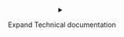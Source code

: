 <div align="center">
<details>
<summary class="transparent"><p class="btn btn-info"  style="width:100%">Expand Technical documentation</p></summary>
test
</details>
</div>
